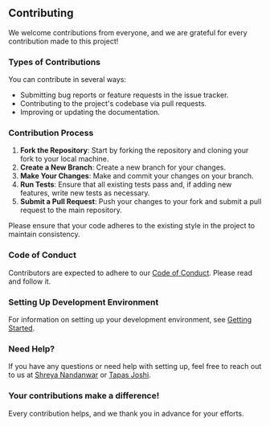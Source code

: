 ## Contributing

We welcome contributions from everyone, and we are grateful for every contribution made to this project!

### Types of Contributions

You can contribute in several ways:

- Submitting bug reports or feature requests in the issue tracker.
- Contributing to the project's codebase via pull requests.
- Improving or updating the documentation.

### Contribution Process

1. **Fork the Repository**: Start by forking the repository and cloning your fork to your local machine.
2. **Create a New Branch**: Create a new branch for your changes.
3. **Make Your Changes**: Make and commit your changes on your branch.
4. **Run Tests**: Ensure that all existing tests pass and, if adding new features, write new tests as necessary.
5. **Submit a Pull Request**: Push your changes to your fork and submit a pull request to the main repository.

Please ensure that your code adheres to the existing style in the project to maintain consistency.

### Code of Conduct

Contributors are expected to adhere to our [Code of Conduct](LINK_TO_CODE_OF_CONDUCT). Please read and follow it.

### Setting Up Development Environment

For information on setting up your development environment, see [Getting Started](/README.md).

### Need Help?

If you have any questions or need help with setting up, feel free to reach out to us at [Shreya Nandanwar](mailto:shreya.nandanwar2001@gmail.com) or [Tapas Joshi](mailto:tapasjoshi.it@gmail.com).

### Your contributions make a difference!

Every contribution helps, and we thank you in advance for your efforts.
